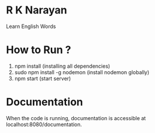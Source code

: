 # R K Narayan
Learn English Words

# How to Run ?
1. npm install (installing all dependencies)
2. sudo npm install -g nodemon (install nodemon globally)
3. npm start (start server)

# Documentation
When the code is running, documentation is accessible at localhost:8080/documentation.


